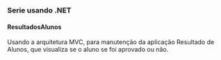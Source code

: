 ### Serie usando .NET

#### ResultadosAlunos

Usando a arquitetura MVC, para manutenção da aplicação Resultado de Alunos, que visualiza se o aluno se foi aprovado ou não.
